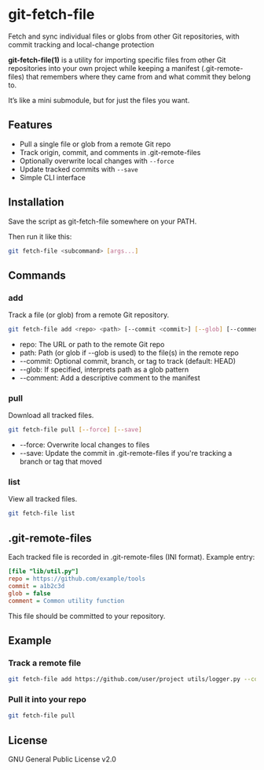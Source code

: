 # git-fetch-file
Fetch and sync individual files or globs from other Git repositories, with commit tracking and local-change protection

**git-fetch-file(1)** is a utility for importing specific files from other Git repositories into your own project while keeping a manifest (.git-remote-files) that remembers where they came from and what commit they belong to.

It’s like a mini submodule, but for just the files you want.

## Features

- Pull a single file or glob from a remote Git repo
- Track origin, commit, and comments in .git-remote-files
- Optionally overwrite local changes with `--force`
- Update tracked commits with `--save`
- Simple CLI interface

## Installation

Save the script as git-fetch-file somewhere on your PATH.

Then run it like this:

```sh
git fetch-file <subcommand> [args...]
```

## Commands

### add

Track a file (or glob) from a remote Git repository.

```sh
git fetch-file add <repo> <path> [--commit <commit>] [--glob] [--comment <text>]
```

- repo: The URL or path to the remote Git repo
- path: Path (or glob if --glob is used) to the file(s) in the remote repo
- --commit: Optional commit, branch, or tag to track (default: HEAD)
- --glob: If specified, interprets path as a glob pattern
- --comment: Add a descriptive comment to the manifest

### pull

Download all tracked files.

```sh
git fetch-file pull [--force] [--save]
```

- --force: Overwrite local changes to files
- --save: Update the commit in .git-remote-files if you're tracking a branch or tag that moved

### list

View all tracked files.

```sh
git fetch-file list
```

## .git-remote-files

Each tracked file is recorded in .git-remote-files (INI format). Example entry:

```ini
[file "lib/util.py"]
repo = https://github.com/example/tools
commit = a1b2c3d
glob = false
comment = Common utility function
```

This file should be committed to your repository.

## Example

### Track a remote file
```sh
git fetch-file add https://github.com/user/project utils/logger.py --commit main --comment "Logging helper"
```

### Pull it into your repo
```sh
git fetch-file pull
```

## License
GNU General Public License v2.0
